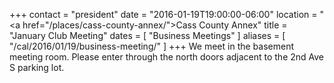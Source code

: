 +++
contact = "president"
date = "2016-01-19T19:00:00-06:00"
location = "<a href=\"/places/cass-county-annex/\">Cass County Annex</a>"
title = "January Club Meeting"
dates = [ "Business Meetings" ]
aliases = [ "/cal/2016/01/19/business-meeting/" ]
+++
We meet in the basement meeting room. Please enter through the north
doors adjacent to the 2nd Ave S parking lot.

